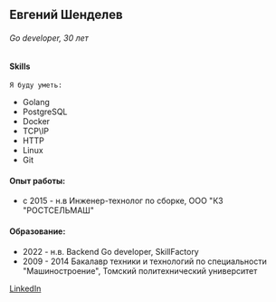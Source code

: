## Евгений Шенделев
###### Go developer, 30 лет
  
#### Skills
    Я буду уметь: 
- Golang
- PostgreSQL
- Docker 
- TCP\IP
- HTTP
- Linux
- Git

####  Опыт работы: 
 - с 2015 - н.в Инженер-технолог по сборке, ООО "КЗ "РОСТСЕЛЬМАШ"

#### Образование:

- 2022 - н.в. Backend Go developer, SkillFactory
- 2009 - 2014 Бакалавр техники и технологий по специальности "Машиностроение", Томский политехнический университет
    

[LinkedIn](https://www.linkedin.com/in/evgshendelev/ "Профиль LinkeIn")


